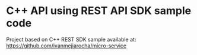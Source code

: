 # C++ API using REST API SDK sample code

Project based on C++ REST SDK sample available at:
https://github.com/ivanmejiarocha/micro-service

